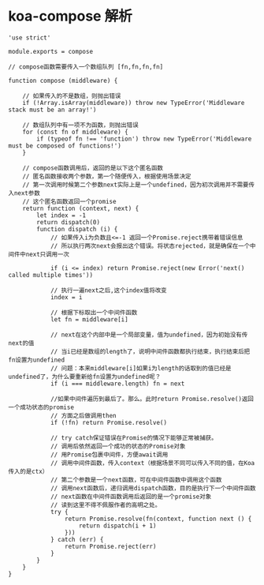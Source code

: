 # koa-compose 解析

    'use strict'

    module.exports = compose

    // compose函数需要传入一个数组队列 [fn,fn,fn,fn]

    function compose (middleware) {

        // 如果传入的不是数组，则抛出错误
        if (!Array.isArray(middleware)) throw new TypeError('Middleware stack must be an array!')

        // 数组队列中有一项不为函数，则抛出错误
        for (const fn of middleware) {
            if (typeof fn !== 'function') throw new TypeError('Middleware must be composed of functions!')
        }

        // compose函数调用后，返回的是以下这个匿名函数
        // 匿名函数接收两个参数，第一个随便传入，根据使用场景决定
        // 第一次调用时候第二个参数next实际上是一个undefined，因为初次调用并不需要传入next参数
        // 这个匿名函数返回一个promise
        return function (context, next) {
            let index = -1
            return dispatch(0)
            function dispatch (i) {
                // 如果传入i为负数且<=-1 返回一个Promise.reject携带着错误信息
                // 所以执行两次next会报出这个错误。将状态rejected，就是确保在一个中间件中next只调用一次

                if (i <= index) return Promise.reject(new Error('next() called multiple times'))

                // 执行一遍next之后,这个index值将改变
                index = i

                // 根据下标取出一个中间件函数
                let fn = middleware[i]

                // next在这个内部中是一个局部变量，值为undefined，因为初始没有传next的值
                // 当i已经是数组的length了，说明中间件函数都执行结束，执行结束后把fn设置为undefined
                // 问题：本来middleware[i]如果i为length的话取到的值已经是undefined了，为什么要重新给fn设置为undefined呢？
                if (i === middleware.length) fn = next

                //如果中间件遍历到最后了。那么。此时return Promise.resolve()返回一个成功状态的promise
                // 方面之后做调用then
                if (!fn) return Promise.resolve()

                // try catch保证错误在Promise的情况下能够正常被捕获。
                // 调用后依然返回一个成功的状态的Promise对象
                // 用Promise包裹中间件，方便await调用
                // 调用中间件函数，传入context（根据场景不同可以传入不同的值，在Koa传入的是ctx）
                // 第二个参数是一个next函数，可在中间件函数中调用这个函数
                // 调用next函数后，递归调用dispatch函数，目的是执行下一个中间件函数
                // next函数在中间件函数调用后返回的是一个promise对象
                // 读到这里不得不佩服作者的高明之处。
                try {
                    return Promise.resolve(fn(context, function next () {
                        return dispatch(i + 1)
                    }))
                } catch (err) {
                    return Promise.reject(err)
                }
            }
        }
    }